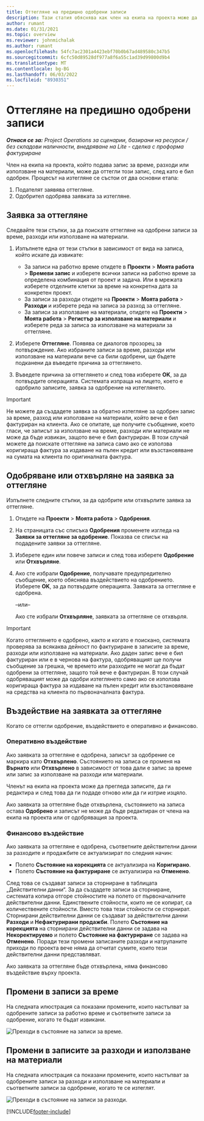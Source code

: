 ```yaml
---
title: Оттегляне на предишно одобрени записи
description: Тази статия обяснява как член на екипа на проекта може да поиска отзоваване на предварително изпратени и одобрени записи за време, разходи и използване на материали и как ръководител на проекта може да одобри или отхвърли заявки за оттегляне.
author: rumant
ms.date: 01/31/2021
ms.topic: overview
ms.reviewer: johnmichalak
ms.author: rumant
ms.openlocfilehash: 54fc7ac2301a4423ebf70b0b67ad489580c347b5
ms.sourcegitcommit: 6cfc50d89528df977a8f6a55c1ad39d99800d9b4
ms.translationtype: MT
ms.contentlocale: bg-BG
ms.lasthandoff: 06/03/2022
ms.locfileid: "8930351"
---
```

# <a name="recall-previously-approved-entries"></a>Оттегляне на предишно одобрени записи

_**Отнася се за:** Project Operations за сценарии, базирани на ресурси / без складови наличности, внедряване на Lite - сделка с проформа фактуриране_

Член на екипа на проекта, който подава запис за време, разходи или използване на материали, може да оттегли този запис, след като е бил одобрен. Процесът на изтегляне се състои от два основни етапа:

1. Подателят заявява оттегляне.
2. Одобрител одобрява заявката за изтегляне.

## <a name="request-a-recall"></a>Заявка за оттегляне

Следвайте тези стъпки, за да поискате оттегляне на одобрени записи за време, разходи или използване на материали.

1. Изпълнете една от тези стъпки в зависимост от вида на записа, който искате да извикате:

    - За записи на работно време отидете в **Проекти** \> **Моята работа** \> **Времеви запис** и изберете всички записи на работно време за определена комбинация от проект и задача. Или в мрежата изберете отделните клетки за време на конкретна дата за конкретен проект.
    - За записи за разходи отидете на **Проекти** \> **Моята работа** \> **Разходи** и изберете реда на записа за разход за оттегляне.
    - За записи за използване на материали, отидете на **Проекти** \> **Моята работа** \> **Регистър за използване на материали** и изберете реда за записа за използване на материали за оттегляне.

2. Изберете **Оттегляне**. Появява се диалогов прозорец за потвърждение. Ако избраните записи за време, разходи или използване на материали вече са били одобрени, ще бъдете подканени да въведете причина за оттеглянето.
3. Въведете причина за оттеглянето и след това изберете **OK**, за да потвърдите операцията. Системата изпраща на лицето, което е одобрило записите, заявка за одобрение на изтеглянето.

> [!IMPORTANT]
> Не можете да създадете заявка за обратно изтегляне за одобрен запис за време, разход или използване на материали, който вече е бил фактуриран на клиента. Ако се опитате, ще получите съобщение, което гласи, че записът за използване на време, разходи или материали не може да бъде извикан, защото вече е бил фактуриран. В този случай можете да поискате оттегляне на записа само ако се използва коригираща фактура за издаване на пълен кредит или възстановяване на сумата на клиента по оригиналната фактура.

## <a name="approve-or-reject-a-recall-request"></a>Одобряване или отхвърляне на заявка за оттегляне

Изпълнете следните стъпки, за да одобрите или отхвърлите заявка за оттегляне.

1. Отидете на **Проекти** \> **Моята работа** \> **Одобрения**.
2. На страницата със списъка **Одобрения** променете изгледа на **Заявки за оттегляне за одобрение**. Показва се списък на подадените заявки за оттегляне.
3. Изберете един или повече записи и след това изберете **Одобрение** или **Отхвърляне**.
4. Ако сте избрали **Одобрение**, получавате предупредително съобщение, което обяснява въздействието на одобрението. Изберете **OK**, за да потвърдите операцията. Заявката за оттегляне е одобрена.

    –или–

    Ако сте избрали **Отхвърляне**, заявката за оттегляне се отхвърля.

> [!IMPORTANT]
> Когато оттеглянето е одобрено, както и когато е поискано, системата проверява за всякаква дейност по фактуриране в записите за време, разходи или използване на материали. Ако даден запис вече е бил фактуриран или е в чернова на фактура, одобряващият ще получи съобщение за грешка, че времето или разходите не могат да бъдат одобрени за оттегляне, защото той вече е фактуриран. В този случай одобряващият може да одобри изтеглянето само ако се използва коригираща фактура за издаване на пълен кредит или възстановяване на средства на клиента по първоначалната фактура.

## <a name="impact-of-a-recall-request"></a>Въздействие на заявката за оттегляне

Когато се оттегли одобрение, въздействието е оперативно и финансово.

### <a name="operational-impact"></a>Оперативно въздействие

Ако заявката за оттегляне е одобрена, записът за одобрение се маркира като **Отхвърлено**. Състоянието на записа се променя на **Върнато** или **Отхвърлено** в зависимост от това дали е запис за време или запис за използване на разходи или материали.

Членът на екипа на проекта може да прегледа записите, да ги редактира и след това да ги подаде отново или да ги изтрие изцяло.

Ако заявката за оттегляне бъде отхвърлена, състоянието на записа остава **Одобрено** и записът не може да бъде редактиран от члена на екипа на проекта или от одобряващия за проекта.

### <a name="financial-impact"></a>Финансово въздействие

Ако заявката за оттегляне е одобрена, съответните действителни данни за разходите и продажбите се актуализират по следния начин:

- Полето **Състояние на корекцията** се актуализира на **Коригирано**.
- Полето **Състояние на фактуриране** се актуализира на **Отменено**.

След това се създават записи за сторниране в таблицата „Действителни данни“. За да създадете записи за сторниране, системата копира отгоре стойностите на полето от първоначалните действителни данни. Единствените стойности, които не се копират, са количествените стойности. Вместо това тези стойности се сторнират. Сторнирани действителни данни се създават за действителни данни **Разходи** и **Нефактурирани продажби**. Полето **Състояние на корекцията** на сторнирани действителни данни се задава на **Некоректируемо** и полето **Състояние на фактуриране** се задава на **Отменено**. Поради тези промени записаните разходи и натрупаните приходи по проекта вече няма да отчитат сумите, които тези действителни данни представляват.

Ако заявката за оттегляне бъде отхвърлена, няма финансово въздействие върху проекта.

## <a name="changes-to-time-entry-records"></a>Промени в записи за време

На следната илюстрация са показани промените, които настъпват за одобрените записи за работно време и съответните записи за одобрение, когато те бъдат извикани.

![Преходи в състояние на записи за време.](media/TimeEntryStateTransitions.png)

## <a name="changes-to-expense-and-material-usage-entry-records"></a>Промени в записите за разходи и използване на материали

На следната илюстрация са показани промените, които настъпват за одобрените записи за разходи и използване на материали и съответните записи за одобрение, когато те се изтеглят.

![Преходи в състояние на записи за разходи.](media/ExpenseEntryStateTransitions.png)

[!INCLUDE[footer-include](../includes/footer-banner.md)]
